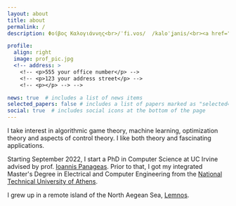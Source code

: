 ```yaml
---
layout: about
title: about
permalink: /
description: Φοίβος Καλογιάννης<br>/ˈfi.vos/  /kaloˈʝanis/<br><a href="https://www.ics.uci.edu/">University of California, Irvine</a>

profile:
  align: right
  image: prof_pic.jpg
  <!-- address: >
    <!-- <p>555 your office number</p> -->
    <!-- <p>123 your address street</p> -->
    <!-- <p></p> --> -->

news: true  # includes a list of news items
selected_papers: false # includes a list of papers marked as "selected={true}"
social: true  # includes social icons at the bottom of the page
---
```

I take interest in algorithmic game theory, machine learning, optimization theory and aspects of control theory. I like both theory and fascinating applications.

Starting September 2022, I start a PhD in Computer Science at UC Irvine advised by prof. [Ioannis Panageas](https://panageas.github.io/).
Prior to that, I got my integrated Master's Degree in Electrical and Computer Engineering from the [National Technical University of Athens](https://www.ece.ntua.gr/en).

I grew up in a remote island of the North Aegean Sea, [Lemnos](https://en.wikipedia.org/wiki/Lemnos).

 <!-- <img src="assets/img/rps.png" alt="Rock Paper Scissor">  -->
<!-- Put your address / P.O. box / other info right below your picture. You can also disable any these elements by editing `profile` property of the YAML header of your `_pages/about.md`. Edit `_bibliography/papers.bib` and Jekyll will render your [publications page](/al-folio/publications/) automatically. -->

<!-- Link to your social media connections, too. This theme is set up to use [Font Awesome icons](http://fortawesome.github.io/Font-Awesome/){:target="\_blank"} and [Academicons](https://jpswalsh.github.io/academicons/){:target="\_blank"}, like the ones below. Add your Facebook, Twitter, LinkedIn, Google Scholar, or just disable all of them. -->
